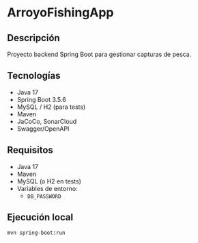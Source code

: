 # ArroyoFishingApp

## Descripción
Proyecto backend Spring Boot para gestionar capturas de pesca.

## Tecnologías
- Java 17
- Spring Boot 3.5.6
- MySQL / H2 (para tests)
- Maven
- JaCoCo, SonarCloud
- Swagger/OpenAPI

## Requisitos
- Java 17
- Maven
- MySQL (o H2 en tests)
- Variables de entorno:
    - `DB_PASSWORD`

## Ejecución local
```bash
mvn spring-boot:run
